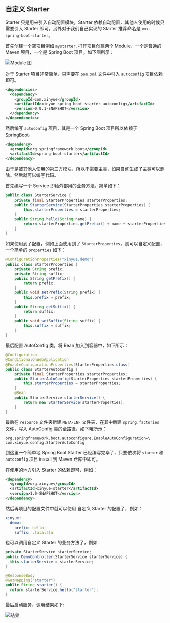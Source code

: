 ## 自定义 Starter

Starter 只是用来引入自动配置模块，Starter 依赖自动配置，其他人使用的时候只需要引入 Starter 即可。另外对于我们自己实现的 Starter 推荐命名是 `xxx-spring-boot-starter`。

首先创建一个空项目例如 `mystarter`, 打开项目创建两个 Module，一个是普通的 Maven 项目，一个是 Spring Boot 项目。如下图所示：

![Module 图](http://img.programya.com/Snipaste_2019-12-19_23-55-27.png)

对于 Starter 项目非常简单，只需要在 `pom.xml` 文件中引入 `autoconfig` 项目依赖即可。

```xml
<dependencies>
  <dependency>
    <groupId>com.xinyue</groupId>
    <artifactId>xinyue-spring-boot-starter-autoconfig</artifactId>
    <version>0.0.1-SNAPSHOT</version>
  </dependency>
</dependencies>
```

然后编写 `autoconfig` 项目，其是一个 Spring Boot 项目所以依赖于 SpringBoot。

```xml
<dependency>
  <groupId>org.springframework.boot</groupId>
  <artifactId>spring-boot-starter</artifactId>
</dependency>
```

由于是被其他人使用的第三方模块，所以不需要主类，如果自动生成了主类可以删除。然后就可以编写代码。

首先编写一个 Service 即给外部用的业务方法，简单如下：

```java
public class StarterService {
    private final StarterProperties starterProperties;
    public StarterService(StarterProperties starterProperties) {
        this.starterProperties = starterProperties;
    }
    public String hello(String name) {
        return starterProperties.getPrefix() + name + starterProperties.getSuffix();
    }
}
```

如果使用到了配置，例如上面使用到了 `StarterProperties`，则可以自定义配置，一个简单的 `properties` 如下：

```java
@ConfigurationProperties("xinyue.demo")
public class StarterProperties {
    private String prefix;
    private String suffix;
    public String getPrefix() {
        return prefix;
    }
    public void setPrefix(String prefix) {
        this.prefix = prefix;
    }
    public String getSuffix() {
        return suffix;
    }
    public void setSuffix(String suffix) {
        this.suffix = suffix;
    }
}
```

最后配置 AutoConfig 类，将 Bean 加入到容器中，如下所示：

```java
@Configuration
@ConditionalOnWebApplication
@EnableConfigurationProperties(StarterProperties.class)
public class StarterAutoConfig {
    private final StarterProperties starterProperties;
    public StarterAutoConfig(StarterProperties starterProperties) {
        this.starterProperties = starterProperties;
    }
    @Bean
    public StarterService starterService() {
        return new StarterService(starterProperties);
    }
}
```

最后在 `resource` 文件夹新建 `META-INF` 文件夹，在其中新建 `spring.factories` 文件，写入 AutoConfig 类的全路径，如下哦所示：

```properties
org.springframework.boot.autoconfigure.EnableAutoConfiguration=\
com.xinyue.config.StarterAutoConfig
```



到这里一个简单地  Spring Boot Starter 已经编写完毕了，只要依次将 `starter` 和 `autoconfig` 项目 install 到 Maven 仓库中即可。

在使用的地方引入 Starter 的依赖即可，例如：

```xml
<dependency>
  <groupId>org.xinyue</groupId>
  <artifactId>xinyue-starter</artifactId>
  <version>1.0-SNAPSHOT</version>
</dependency>
```

然后再项目的配置文件中就可以使用 自定义 Starter 的配置了，例如：

```yaml
xinyue:
  demo:
    prefix: hello,
    suffix: .lalalala
```

也可以调用自定义 Starter 的业务方法了，例如:

```java
private StarterService starterService;
public DemoController(StarterService starterService) {
  this.starterService = starterService;
}

@ResponseBody
@GetMapping("starter")
public String starter() {
  return starterService.hello("starter");
}
```

最后启动服务，调用结果如下:

![结果](http://img.programya.com/Snipaste_2019-12-20_00-08-38.png)

